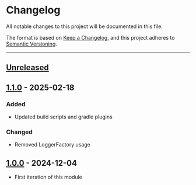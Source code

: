 # Changelog

All notable changes to this project will be documented in this file.

The format is based on [Keep a Changelog](https://keepachangelog.com/en/1.0.0/),
and this project adheres to [Semantic Versioning](https://semver.org/spec/v2.0.0.html).

* * *

## [Unreleased]

## [1.1.0] - 2025-02-18

### Added

- Updated build scripts and gradle plugins

### Changed

- Removed LoggerFactory usage

## [1.0.0] - 2024-12-04

- First iteration of this module

[Unreleased]: https://github.com/ortus-boxlang/bx-ui-forms/compare/v1.1.0...HEAD

[1.1.0]: https://github.com/ortus-boxlang/bx-ui-forms/compare/v1.0.0...v1.1.0

[1.0.0]: https://github.com/ortus-boxlang/bx-ui-forms/compare/4826defe119f767771053e2896f18c0b825d6de7...v1.0.0
